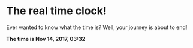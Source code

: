 # The real time clock!

Ever wanted to know what the time is? Well, your journey is about to end!

**The time is Nov 14, 2017, 03:32**